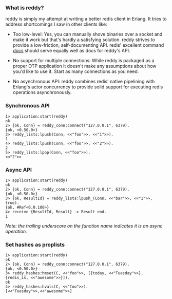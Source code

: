 ### What is reddy?
reddy is simply my attempt at writing a better redis client in Erlang. It tries to address shortcomings
I saw in other clients like:

* Too low-level: Yes, you can manually shove binaries over a socket and make it work but that's hardly
a satisfying solution. reddy strives to provide a low-friction, self-documenting API. redis' excellent
command [docs](http://redis.io/commands) should serve equally well as docs for reddy's API.

* No support for multiple connections: While reddy is packaged as a proper OTP application it doesn't
make any assumptions about how you'd like to use it. Start as many connections as you need.

* No asynchronous API: reddy combines redis' native pipelining with Erlang's actor concurrency to provide
solid support for executing redis operations asynchronously.


### Synchronous API
    1> application:start(reddy)
    ok
    2> {ok, Conn} = reddy_conn:connect("127.0.0.1", 6379).
    {ok, <0.50.0>}
    3> reddy_lists:lpush(Conn, <<"foo">>, <<"1">>).
    1
    4> reddy_lists:lpush(Conn, <<"foo">>, <<"2">>).
    2
    5> reddy_lists:lpop(Conn, <<"foo">>).
    <<"2">>

### Async API
    1> application:start(reddy)
    ok
    2> {ok, Conn} = reddy_conn:connect("127.0.0.1", 6379).
    {ok, <0.50.0>}
    3> {ok, ResultId} = reddy_lists:lpush_(Conn, <<"bar">>, <<"1">>, true).
    {ok, #Ref<0.0.100>}
    4> receive {ResultId, Result} -> Result end.
    1
_Note: the trailing underscore on the function name indicates it is an async operation._

### Set hashes as proplists
    1> application:start(reddy)
    ok
    2> {ok, Conn} = reddy_conn:connect("127.0.0.1", 6379).
    {ok, <0.50.0>}
    3> reddy_hashes:hmset(C, <<"foo">>, [{today, <<"Tuesday">>}, {redis_is, <<"awesome">>}]).
    ok
    4> reddy_hashes:hvals(C, <<"foo">>).
    [<<"Tuesday">>,<<"awesome">>]

